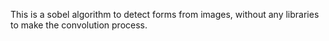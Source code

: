 This is a sobel algorithm to detect forms from images, without any libraries to make the convolution process.
